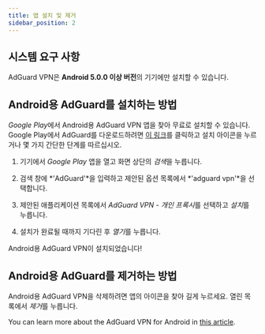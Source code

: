 ```yaml
---
title: 앱 설치 및 제거
sidebar_position: 2
---
```


## 시스템 요구 사항

AdGuard VPN은 **Android 5.0.0 이상 버전**의 기기에만 설치할 수 있습니다.

## Android용 AdGuard를 설치하는 방법

*Google Play*에서 Android용 AdGuard VPN 앱을 찾아 무료로 설치할 수 있습니다. Google Play에서 AdGuard를 다운로드하려면 [이 링크](https://play.google.com/store/apps/details?id=com.adguard.vpn)를 클릭하고 설치 아이콘을 누르거나 몇 가지 간단한 단계를 따르십시오.

1. 기기에서 *Google Play* 앱을 열고 화면 상단의 *검색*을 누릅니다.

2. 검색 창에 *'AdGuard'*을 입력하고 제안된 옵션 목록에서 *'adguard vpn'*을 선택합니다.

3. 제안된 애플리케이션 목록에서 *AdGuard VPN - 개인 프록시*를 선택하고 *설치*를 누릅니다.

4. 설치가 완료될 때까지 기다린 후 *열기*를 누릅니다.

Android용 AdGuard VPN이 설치되었습니다!

## Android용 AdGuard를 제거하는 방법

Android용 AdGuard VPN을 삭제하려면 앱의 아이콘을 찾아 길게 누르세요. 열린 목록에서 *제거*를 누릅니다.

You can learn more about the AdGuard VPN for Android in [this article](/adguard-vpn-for-android/overview).
